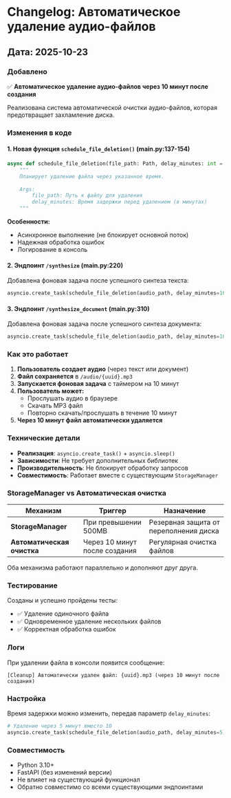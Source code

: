 # Changelog: Автоматическое удаление аудио-файлов

## Дата: 2025-10-23

### Добавлено

✅ **Автоматическое удаление аудио-файлов через 10 минут после создания**

Реализована система автоматической очистки аудио-файлов, которая предотвращает захламление диска.

### Изменения в коде

#### 1. Новая функция `schedule_file_deletion()` (main.py:137-154)

```python
async def schedule_file_deletion(file_path: Path, delay_minutes: int = 10):
    """
    Планирует удаление файла через указанное время.
    
    Args:
        file_path: Путь к файлу для удаления
        delay_minutes: Время задержки перед удалением (в минутах)
    """
```

**Особенности:**
- Асинхронное выполнение (не блокирует основной поток)
- Надежная обработка ошибок
- Логирование в консоль

#### 2. Эндпоинт `/synthesize` (main.py:220)

Добавлена фоновая задача после успешного синтеза текста:
```python
asyncio.create_task(schedule_file_deletion(audio_path, delay_minutes=10))
```

#### 3. Эндпоинт `/synthesize_document` (main.py:310)

Добавлена фоновая задача после успешного синтеза документа:
```python
asyncio.create_task(schedule_file_deletion(audio_path, delay_minutes=10))
```

### Как это работает

1. **Пользователь создает аудио** (через текст или документ)
2. **Файл сохраняется** в `/audio/{uuid}.mp3`
3. **Запускается фоновая задача** с таймером на 10 минут
4. **Пользователь может:**
   - Прослушать аудио в браузере
   - Скачать MP3 файл
   - Повторно скачать/прослушать в течение 10 минут
5. **Через 10 минут файл автоматически удаляется**

### Технические детали

- **Реализация**: `asyncio.create_task()` + `asyncio.sleep()`
- **Зависимости**: Не требует дополнительных библиотек
- **Производительность**: Не блокирует обработку запросов
- **Совместимость**: Работает вместе с существующим `StorageManager`

### StorageManager vs Автоматическая очистка

| Механизм | Триггер | Назначение |
|----------|---------|------------|
| **StorageManager** | При превышении 500MB | Резервная защита от переполнения диска |
| **Автоматическая очистка** | Через 10 минут после создания | Регулярная очистка файлов |

Оба механизма работают параллельно и дополняют друг друга.

### Тестирование

Созданы и успешно пройдены тесты:
- ✅ Удаление одиночного файла
- ✅ Одновременное удаление нескольких файлов
- ✅ Корректная обработка ошибок

### Логи

При удалении файла в консоли появится сообщение:
```
[Cleanup] Автоматически удален файл: {uuid}.mp3 (через 10 минут после создания)
```

### Настройка

Время задержки можно изменить, передав параметр `delay_minutes`:

```python
# Удаление через 5 минут вместо 10
asyncio.create_task(schedule_file_deletion(audio_path, delay_minutes=5))
```

### Совместимость

- Python 3.10+
- FastAPI (без изменений версии)
- Не влияет на существующий функционал
- Обратно совместимо со всеми существующими эндпоинтами

